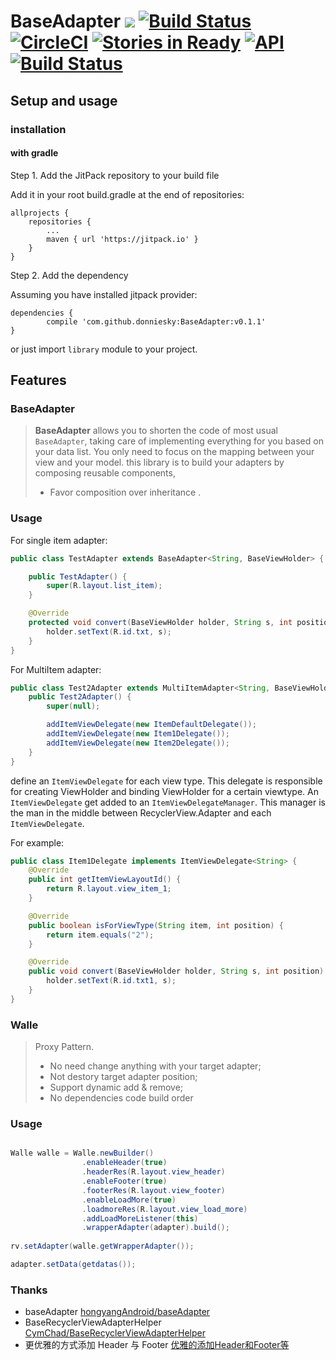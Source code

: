 # BaseAdapter [![](https://jitpack.io/v/donniesky/BaseAdapter.svg)](https://jitpack.io/#donniesky/BaseAdapter)  [![Build Status](https://travis-ci.org/donniesky/BaseAdapter.svg?branch=master)](https://travis-ci.org/donniesky/BaseAdapter)  [![CircleCI](https://circleci.com/gh/donniesky/BaseAdapter/tree/master.svg?style=svg)](https://circleci.com/gh/donniesky/BaseAdapter/tree/master)  [![Stories in Ready](https://badge.waffle.io/donniesky/BaseAdapter.png?label=ready&title=Ready)](https://waffle.io/donniesky/BaseAdapter?utm_source=badge)  [![API](https://img.shields.io/badge/API-14%2B-blue.svg?style=flat)](https://android-arsenal.com/api?level=14)  [![Build Status](https://app.bitrise.io/app/f694972ad785d484/status.svg?token=jZ87yfHg4hRc6990z_Rq2Q&branch=master)](https://www.bitrise.io/app/f694972ad785d484)

## Setup and usage
### installation

#### with gradle

Step 1. Add the JitPack repository to your build file

Add it in your root build.gradle at the end of repositories:
```GRADLE
allprojects {
	repositories {
		...
		maven { url 'https://jitpack.io' }
	}
}
```
Step 2. Add the dependency

Assuming you have installed jitpack provider:
```GRADLE
dependencies {
        compile 'com.github.donniesky:BaseAdapter:v0.1.1'
}
```

or just import `library` module to your project.

## Features

### BaseAdapter
> **BaseAdapter** allows you to shorten the code of most usual ```BaseAdapter```, taking care of implementing everything for you based on your data list. You only need to focus on the mapping between your view and your model.
> this library is to build your adapters by composing reusable components, 
> * Favor composition over inheritance .

### Usage

For single item adapter:

```JAVA
public class TestAdapter extends BaseAdapter<String, BaseViewHolder> {

    public TestAdapter() {
        super(R.layout.list_item);
    }

    @Override
    protected void convert(BaseViewHolder holder, String s, int position) {
        holder.setText(R.id.txt, s);
    }
}
```

For MultiItem adapter:

```JAVA
public class Test2Adapter extends MultiItemAdapter<String, BaseViewHolder> {
    public Test2Adapter() {
        super(null);

        addItemViewDelegate(new ItemDefaultDelegate());
        addItemViewDelegate(new Item1Delegate());
        addItemViewDelegate(new Item2Delegate());
    }
}
```
define an `ItemViewDelegate` for each view type. This delegate is responsible for creating ViewHolder and binding ViewHolder for a certain viewtype. An `ItemViewDelegate` get added to an `ItemViewDelegateManager`. This manager is the man in the middle between RecyclerView.Adapter and each `ItemViewDelegate`.

For example:

```JAVA
public class Item1Delegate implements ItemViewDelegate<String> {
    @Override
    public int getItemViewLayoutId() {
        return R.layout.view_item_1;
    }

    @Override
    public boolean isForViewType(String item, int position) {
        return item.equals("2");
    }

    @Override
    public void convert(BaseViewHolder holder, String s, int position) {
        holder.setText(R.id.txt1, s);
    }
}
```

### Walle
> Proxy Pattern.
> 
> * No need change anything with your target adapter;
> * Not destory target adapter position;
> * Support dynamic add & remove;
> * No dependencies code build order

### Usage

```JAVA

Walle walle = Walle.newBuilder()
                .enableHeader(true)
                .headerRes(R.layout.view_header)
                .enableFooter(true)
                .footerRes(R.layout.view_footer)
                .enableLoadMore(true)
                .loadmoreRes(R.layout.view_load_more)
                .addLoadMoreListener(this)
                .wrapperAdapter(adapter).build();
		
rv.setAdapter(walle.getWrapperAdapter());

adapter.setData(getdatas());

```

### Thanks
* baseAdapter [hongyangAndroid/baseAdapter](https://github.com/hongyangAndroid/baseAdapter)
* BaseRecyclerViewAdapterHelper [CymChad/BaseRecyclerViewAdapterHelper](https://github.com/CymChad/BaseRecyclerViewAdapterHelper)
* 更优雅的方式添加 Header 与 Footer [优雅的添加Header和Footer等](http://www.woaitqs.cc/android/2017/04/11/new-way-to-add-header-and-footer)
